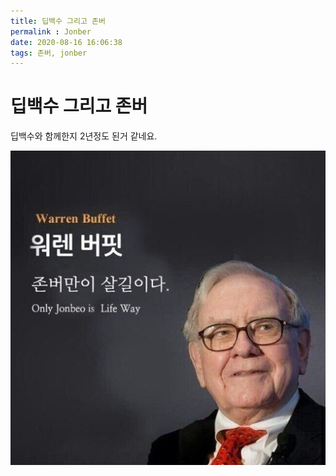 ```yaml
---
title: 딥백수 그리고 존버
permalink : Jonber
date: 2020-08-16 16:06:38
tags: 존버, jonber
---
```


# 딥백수 그리고 존버

딥백수와 함께한지 2년정도 된거 같네요.



![Jonber Picture](./jonber/jonber.jpeg)

